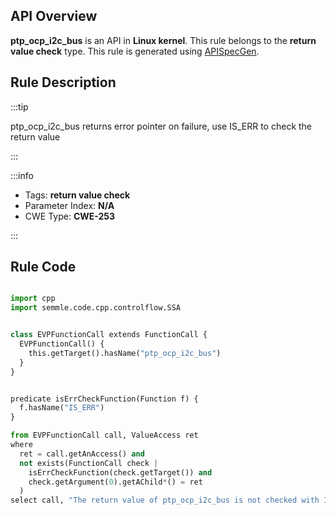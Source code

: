 ---
---


## API Overview
**ptp_ocp_i2c_bus** is an API in **Linux kernel**. This rule belongs to the **return value check** type. This rule is generated using [APISpecGen](../../tools/APISpecGen).
## Rule Description

:::tip

ptp_ocp_i2c_bus returns error pointer on failure, use IS_ERR to check the return value

:::

:::info

- Tags: **return value check**
- Parameter Index: **N/A**
- CWE Type: **CWE-253**

:::

## Rule Code
```python

import cpp
import semmle.code.cpp.controlflow.SSA


class EVPFunctionCall extends FunctionCall {
  EVPFunctionCall() {
    this.getTarget().hasName("ptp_ocp_i2c_bus")
  }
}


predicate isErrCheckFunction(Function f) {
  f.hasName("IS_ERR") 
}

from EVPFunctionCall call, ValueAccess ret
where
  ret = call.getAnAccess() and
  not exists(FunctionCall check |
    isErrCheckFunction(check.getTarget()) and
    check.getArgument(0).getAChild*() = ret
  )
select call, "The return value of ptp_ocp_i2c_bus is not checked with IS_ERR."
    
```